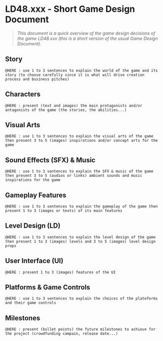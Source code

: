 # LD48.xxx - Short Game Design Document

> *This document is a quick overview of the game design decisions of the game LD48.xxx (this is a short version of the usual Game Design Document).*

## Story

`@HERE : use 1 to 3 sentences to explain the world of the game and its story (to choose carefully since it is what will drive creation process and business pitches)`

## Characters

`@HERE : present (text and images) the main protagonists and/or antagonists of the game (the stories, the abilities...)`

## Visual Arts

`@HERE : use 1 to 3 sentences to explain the visual arts of the game then present 3 to 5 (images) inspirations and/or concept arts for the game`

## Sound Effects (SFX) & Music

`@HERE : use 1 to 3 sentences to explain the SFX & music of the game then present 3 to 5 (audios or links) ambient sounds and music inspirations for the game`

## Gameplay Features

`@HERE : use 1 to 3 sentences to explain the gameplay of the game then present 1 to 3 (images or texts) of its main features`

## Level Design (LD)

`@HERE : use 1 to 3 sentences to explain the level design of the game then present 1 to 3 (images) levels and 3 to 5 (images) level design props`

## User Interface (UI)

`@HERE : present 1 to 3 (images) features of the UI`

## Platforms & Game Controls

`@HERE : use 1 to 3 sentences to explain the choices of the plateforms and their game controls`

## Milestones

`@HERE : present (bullet points) the future milestones to achieve for the project (crowdfunding campain, release date...)`
